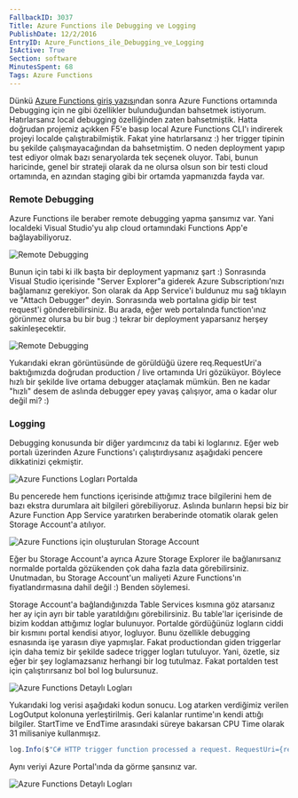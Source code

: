 ```yaml
---
FallbackID: 3037
Title: Azure Functions ile Debugging ve Logging
PublishDate: 12/2/2016
EntryID: Azure_Functions_ile_Debugging_ve_Logging
IsActive: True
Section: software
MinutesSpent: 68
Tags: Azure Functions
---
```

Dünkü [Azure Functions giriş yazısı](http://daron.yondem.com/software/post/Azure_Functions_ile_ilk_Serverless_Maceramiz)ndan sonra Azure Functions ortamında Debugging için ne gibi özellikler bulunduğundan bahsetmek istiyorum. Hatırlarsanız local debugging özelliğinden zaten bahsetmiştik. Hatta doğrudan projemiz açıkken F5'e basıp local Azure Functions CLI'ı indirerek projeyi localde çalıştırabilmiştik. Fakat yine hatırlarsanız :) her trigger tipinin bu şekilde çalışmayacağından da bahsetmiştim. O neden deployment yapıp test ediyor olmak bazı senaryolarda tek seçenek oluyor. Tabi, bunun haricinde, genel bir strateji olarak da ne olursa olsun son bir testi cloud ortamında, en azından staging gibi bir ortamda yapmanızda fayda var.

### Remote Debugging

Azure Functions ile beraber remote debugging yapma şansımız var. Yani localdeki Visual Studio'yu alıp cloud ortamındaki Functions App'e bağlayabiliyoruz. 

![Remote Debugging](http://blob.daron.yondem.com/assets/3037/af-debugging.png)

Bunun için tabi ki ilk başta bir deployment yapmanız şart :) Sonrasında Visual Studio içerisinde "Server Explorer"a giderek Azure Subscriptionı'nızı bağlamanız gerekiyor. Son olarak da App Service'i buldunuz mu sağ tıklayın ve "Attach Debugger" deyin. Sonrasında web portalına gidip bir test request'i gönderebilirsiniz. Bu arada, eğer web portalında function'ınız görünmez olursa bu bir bug :) tekrar bir deployment yaparsanız herşey sakinleşecektir. 

![Remote Debugging](http://blob.daron.yondem.com/assets/3037/af-debugging-2.png)

Yukarıdaki ekran görüntüsünde de görüldüğü üzere req.RequestUri'a baktığımızda doğrudan production / live ortamında Uri gözüküyor. Böylece hızlı bir şekilde live ortama debugger ataçlamak mümkün. Ben ne kadar "hızlı" desem de aslında debugger epey yavaş çalışıyor, ama o kadar olur değil mi? :)

### Logging

Debugging konusunda bir diğer yardımcınız da tabi ki loglarınız. Eğer web portalı üzerinden Azure Functions'ı çalıştırdıysanız aşağıdaki pencere dikkatinizi çekmiştir.

![Azure Functions Logları Portalda](http://blob.daron.yondem.com/assets/3037/af-debugging-3.png)

Bu pencerede hem functions içerisinde attığımız trace bilgilerini hem de bazı ekstra durumlara ait bilgileri görebiliyoruz. Aslında bunların hepsi biz bir Azure Function App Service yaratırken beraberinde otomatik olarak gelen Storage Account'a atılıyor. 

![Azure Functions için oluşturulan Storage Account](http://blob.daron.yondem.com/assets/3037/af-debugging-4.png)

Eğer bu Storage Account'a ayrıca Azure Storage Explorer ile bağlanırsanız normalde portalda gözükenden çok daha fazla data görebilirsiniz. Unutmadan, bu Storage Account'un maliyeti Azure Functions'ın fiyatlandırmasına dahil değil :) Benden söylemesi.

Storage Account'a bağlandığınızda Table Services kısmına göz atarsanız her ay için ayrı bir table yaratıldığını görebilirsiniz. Bu table'lar içerisinde de bizim koddan attığımız loglar bulunuyor. Portalde gördüğünüz logların ciddi bir kısmını portal kendisi atıyor, logluyor. Bunu özellikle debugging esnasında işe yarasın diye yapmışlar. Fakat productiondan giden triggerlar için daha temiz bir şekilde sadece trigger logları tutuluyor. Yani, özetle, siz eğer bir şey loglamazsanız herhangi bir log tutulmaz. Fakat portalden test için çalıştırırsanız bol bol log bulursunuz. 

![Azure Functions Detaylı Logları](http://blob.daron.yondem.com/assets/3037/af-debugging-5.png)

Yukarıdaki log verisi aşağıdaki kodun sonucu. Log atarken verdiğimiz verilen LogOutput kolonuna yerleştirilmiş. Geri kalanlar runtime'ın kendi attığı bilgiler. StartTime ve EndTime arasındaki süreye bakarsan CPU Time olarak 31 milisaniye kullanmışız. 

```CS
log.Info($"C# HTTP trigger function processed a request. RequestUri={req.RequestUri}");
```

Aynı veriyi Azure Portal'ında da görme şansınız var. 

![Azure Functions Detaylı Logları](http://blob.daron.yondem.com/assets/3037/af-debugging-6.png)
